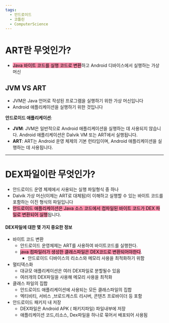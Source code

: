 ```yaml
---
tags:
  - 안드로이드
  - 코틀린
  - ComputerScience
---
```

# ART란 무엇인가?

- <mark style="background: #FF5582A6;">Java 바이트 코드를 실행 코드로 변환</mark>하고 Android 디바이스에서 실행하는 가상 머신

## JVM VS ART

- JVM은 Java 언어로 작성된 프로그램을 실행하기 위한 가상 머신입니다
- Android 애플리케이션을 실행하기 위한 것입니다

**안드로이드 애플리케이션**:

- **JVM**: JVM은 일반적으로 Android 애플리케이션을 실행하는 데 사용되지 않습니다. Android 애플리케이션은 Dalvik VM 또는 ART에서 실행됩니다.
- **ART**: ART는 Android 운영 체제의 기본 런타임이며, Android 애플리케이션을 실행하는 데 사용됩니다.
---------------------
# DEX파일이란 무엇인가?

- 안드로이드 운영 체제에서 사용되는 실행 파일형식 중 하나
-  Dalvik 가상 머신(이제는 ART로 대체됨)이 이해하고 실행할 수 있는 바이트 코드를 포함하는 이진 형식의 파일입니다
- <mark style="background: #FF5582A6;">안드로이드 애플리케이션은 Java 소스 코드에서 컴파일된 바이트 코드가 DEX 파일로 변환되어 실행</mark>됩니다.

#### DEX파일에 대한 몇 가지 중요한 정보

- 바이트 코드 변환 
	- 안드로이드 운영체제는 ART를 사용하여 바이트코드를 실행한다.
	- <mark style="background: #FF5582A6;">java 컴파일러가 생성한 클래스파일은 DEX코드로 변환되어야한다</mark>.
		- 안드로이드 디바이스의 리소스와 메모리 사용을 최적화하기 위함
-  멀티덱스화
	- 대규모 애플리케이션은 여러 DEX파일로 분할될수 있음
	- 여러개의 DEX파일을 사용해 메모리 사용을 최적화
-  클래스 파일의 집합
	-  안드로이드 애플리케이션에 사용되는 모든 클래스파일의 집합
	-  엑티비티, 서비스 ,브로드캐스트 리시버, 콘텐츠 프로바이더 등 포함
-  안드로이드 패키지 내 저장
	- DEX파일은 Android APK ( 패키지파일) 파일내부에 저장
	-  애플리케이션 코드,리소스, Dex파일을 하나로 묶어서 배포되어 사용됨
